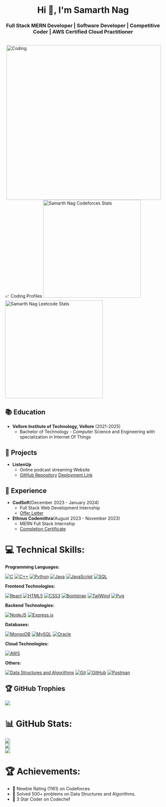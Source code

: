 
<h1 align="center">Hi 👋, I'm Samarth Nag</h1>
<h3 align="center">Full Stack MERN Developer | Software Developer | Competitive Coder | AWS Certified Cloud Practitioner </h3>
<br>
<img align="right" alt="Coding" width="500" src="https://appsmaventech.com/images/blog/A

## 📈 Coding Profiles
<span>
<a href="https://codeforces.com/profile/samarthcode1">
<img height="316" src="https://codeforces-readme-stats.vercel.app/api/card?username=samarthcode1&theme=github_dark&force_username=true&border_color=404040" alt="Samarth Nag Codeforces Stats"/>
</a>
<a href="https://leetcode.com/samarthnag/">
<img height="316" src="https://leetcard.jacoblin.cool/samarthnag?theme=dark&font=Ubuntu&cache=14400&ext=contest&sheets=https://gist.githubusercontent.com/samarthnag/5e715e284c89cace8f5fa09f7fb930b8/raw/ec0be570f114124b1a2156a660d67baa0ab5639d/leetcode_stats_card.css" alt="Samarth Nag Leetcode Stats"/>
</a>
</span>


## 📚 Education 
- **Vellore Institute of Technology, Vellore** (2021-2025)
  - Bachelor of Technology - Computer Science and Engineering with specialization in Internet Of Things

## 🚀 Projects 
- **ListenUp**
  - Online podcast streaming Website
  - [GitHub Repository](https://github.com/samarthcode1/Ethnus-Project)   [Deployment Link](https://ethnus-project-frontend.vercel.app/)

## 💼 Experience 

- **CodSoft**(December 2023 - January 2024)
   - Full Stack Web Development Internship
   - [Offer Letter](https://drive.google.com/file/d/1PQYZUvR421Y3ffKxOF-IoLJ3IkKiJrbC/view?usp=sharing)
- **Ethnus Codemithra**(August 2023 - November 2023)
  - MERN Full Stack Internship
  - [Completion Certificate](https://drive.google.com/file/d/1dCGqrV8Ew05KlwwVhh_zq2zeHPsfeR6f/view?usp=sharing)  
# 💻 Technical Skills:
**Programming Languages:**

[![C](https://img.shields.io/badge/C-A8B9CC.svg?style=for-the-badge&logo=C&logoColor=black)](https://www.cprogramming.com/)
[![C++](https://img.shields.io/badge/C++-00599C.svg?style=for-the-badge&logo=C++&logoColor=white)](https://cplusplus.com/)
[![Python](https://img.shields.io/badge/Python-3776AB.svg?style=for-the-badge&logo=Python&logoColor=white)](https://www.python.org/)
[![Java](https://img.shields.io/badge/java-%23ED8B00.svg?style=for-the-badge&logo=java&logoColor=white)](https://www.java.com/en/)
[![JavaScript](https://img.shields.io/badge/JavaScript-F7DF1E.svg?style=for-the-badge&logo=JavaScript&logoColor=black)](https://developer.mozilla.org/en-US/docs/Web/JavaScript/)
[![SQL](https://img.shields.io/badge/SQL-4479A1.svg?style=for-the-badge&logo=MySQL&logoColor=white)](https://www.mysql.com/)

**Frontend Technologies:**

[![React](https://img.shields.io/badge/React-61DAFB.svg?style=for-the-badge&logo=React&logoColor=black)](https://reactjs.org/)
[![HTML5](https://img.shields.io/badge/HTML5-E34F26.svg?style=for-the-badge&logo=HTML5&logoColor=white)](https://developer.mozilla.org/en-US/docs/Web/HTML/)
[![CSS3](https://img.shields.io/badge/CSS3-1572B6.svg?style=for-the-badge&logo=CSS3&logoColor=white)](https://developer.mozilla.org/en-US/docs/Web/CSS/)
[![Bootstrap](https://img.shields.io/badge/Bootstrap-7952B3.svg?style=for-the-badge&logo=Bootstrap&logoColor=white)](https://getbootstrap.com/)
[![TailWind](https://img.shields.io/badge/Tailwind%20CSS-06B6D4.svg?style=for-the-badge&logo=Tailwind-CSS&logoColor=white)](https://tailwindcss.com/)
[![Pug](https://img.shields.io/badge/Pug-A86454.svg?style=for-the-badge&logo=Pug&logoColor=white)](https://pugjs.org/api/getting-started.html)

**Backend Technologies:**

[![NodeJS](https://img.shields.io/badge/Node.js-339933.svg?style=for-the-badge&logo=nodedotjs&logoColor=white)](https://nodejs.org/en/)
[![Express.js](https://img.shields.io/badge/Express-000000.svg?style=for-the-badge&logo=Express&logoColor=white)](https://expressjs.com/)

**Databases:**

[![MongoDB](https://img.shields.io/badge/MongoDB-47A248.svg?style=for-the-badge&logo=MongoDB&logoColor=white)](https://www.mongodb.com/)
[![MySQL](https://img.shields.io/badge/MySQL-4479A1.svg?style=for-the-badge&logo=MySQL&logoColor=white)](https://www.mysql.com/)
[![Oracle](https://img.shields.io/badge/Oracle-F80000.svg?style=for-the-badge&logo=Oracle&logoColor=white)](https://www.oracle.com/in/)


**Cloud Technologies:**

[![AWS](https://img.shields.io/badge/Amazon%20AWS-232F3E.svg?style=for-the-badge&logo=Amazon-AWS&logoColor=white)](https://aws.amazon.com/)


**Others:**

[![Data Structures and Algorithms](https://img.shields.io/badge/Data%20Structures%20and%20Algorithms-808080.svg?style=for-the-badge&logo=DataCamp&logoColor=white)](https://techdevguide.withgoogle.com/paths/data-structures-and-algorithms/)
[![Git](https://img.shields.io/static/v1?style=for-the-badge&message=Git&color=F05032&logo=Git&logoColor=FFFFFF&label=)](https://git-scm.com/)
[![GitHub](https://img.shields.io/static/v1?style=for-the-badge&message=GitHub&color=181717&logo=GitHub&logoColor=FFFFFF&label=)](https://github.com/)
[![Postman](https://img.shields.io/badge/Postman-FF6C37?style=for-the-badge&logo=postman&logoColor=white)](https://www.postman.com/)

## 🏆 GitHub Trophies

![](https://github-profile-trophy.vercel.app/?username=samarthcode1&theme=tokyonight&no-frame=false&no-bg=false&margin-w=4)

# 📊 GitHub Stats:
![](https://github-readme-stats.vercel.app/api?username=samarthcode1&theme=tokyonight&hide_border=false&include_all_commits=true&count_private=true)<br/>
![](https://github-readme-streak-stats.herokuapp.com/?user=samarthcode1&theme=tokyonight&hide_border=false)<br/>
![](https://github-readme-stats.vercel.app/api/top-langs/?username=samarthcode1&theme=tokyonight&hide_border=false&include_all_commits=true&count_private=true&layout=compact)


# 🏆 Achievements:

- 🌟 Newbie Rating (1161) on Codeforces
- 🌟 Solved 500+ problems on Data Structures and Algorithms.
- 🌟 3 Star Coder on Codechef





